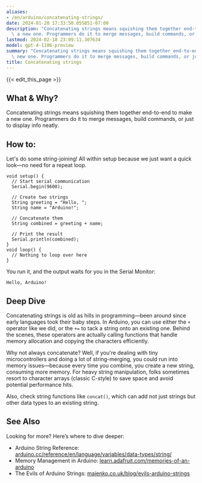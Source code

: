 ```yaml
---
aliases:
- /en/arduino/concatenating-strings/
date: 2024-01-20 17:33:50.055851-07:00
description: "Concatenating strings means squishing them together end-to-end to make\
  \ a new one. Programmers do it to merge messages, build commands, or just to display\u2026"
lastmod: 2024-02-18 23:09:11.307634
model: gpt-4-1106-preview
summary: "Concatenating strings means squishing them together end-to-end to make a\
  \ new one. Programmers do it to merge messages, build commands, or just to display\u2026"
title: Concatenating strings
---
```


{{< edit_this_page >}}

## What & Why?
Concatenating strings means squishing them together end-to-end to make a new one. Programmers do it to merge messages, build commands, or just to display info neatly.

## How to:
Let's do some string-joining! All within setup because we just want a quick look—no need for a repeat loop.

```arduino
void setup() {
  // Start serial communication
  Serial.begin(9600);

  // Create two strings
  String greeting = "Hello, ";
  String name = "Arduino!";

  // Concatenate them
  String combined = greeting + name;

  // Print the result
  Serial.println(combined); 
}
void loop() {
  // Nothing to loop over here
}
```

You run it, and the output waits for you in the Serial Monitor:

```
Hello, Arduino!
```

## Deep Dive
Concatenating strings is old as hills in programming—been around since early languages took their baby steps. In Arduino, you can use either the `+` operator like we did, or the `+=` to tack a string onto an existing one. Behind the scenes, these operators are actually calling functions that handle memory allocation and copying the characters efficiently.

Why not always concatenate? Well, if you're dealing with tiny microcontrollers and doing a lot of string-merging, you could run into memory issues—because every time you combine, you create a new string, consuming more memory. For heavy string manipulation, folks sometimes resort to character arrays (classic C-style) to save space and avoid potential performance hits.

Also, check string functions like `concat()`, which can add not just strings but other data types to an existing string.

## See Also
Looking for more? Here’s where to dive deeper:
- Arduino String Reference: [arduino.cc/reference/en/language/variables/data-types/string/](https://www.arduino.cc/reference/en/language/variables/data-types/string/)
- Memory Management in Arduino: [learn.adafruit.com/memories-of-an-arduino](https://learn.adafruit.com/memories-of-an-arduino)
- The Evils of Arduino Strings: [majenko.co.uk/blog/evils-arduino-strings](https://majenko.co.uk/blog/evils-arduino-strings)
